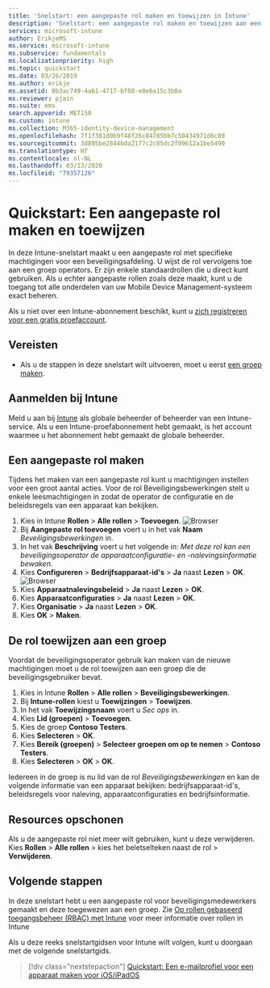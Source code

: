 ```yaml
---
title: 'Snelstart: een aangepaste rol maken en toewijzen in Intune'
description: 'Snelstart: een aangepaste rol maken en toewijzen aan een externe apparaatbeheerder.'
services: microsoft-intune
author: ErikjeMS
ms.service: microsoft-intune
ms.subservice: fundamentals
ms.localizationpriority: high
ms.topic: quickstart
ms.date: 03/26/2019
ms.author: erikje
ms.assetid: 0b3ac749-4a61-4717-bf08-e0e6a15c3b0a
ms.reviewer: pjain
ms.suite: ems
search.appverid: MET150
ms.custom: intune
ms.collection: M365-identity-device-management
ms.openlocfilehash: 7f1f381d0b9f48f26c84785bb7c50434971d6c89
ms.sourcegitcommit: 3d895be2844bda2177c2c85dc2f09612a1be5490
ms.translationtype: HT
ms.contentlocale: nl-NL
ms.lasthandoff: 03/13/2020
ms.locfileid: "79357126"
---
```

# <a name="quickstart-create-and-assign-a-custom-role"></a>Quickstart: Een aangepaste rol maken en toewijzen

In deze Intune-snelstart maakt u een aangepaste rol met specifieke machtigingen voor een beveiligingsafdeling. U wijst de rol vervolgens toe aan een groep operators. Er zijn enkele standaardrollen die u direct kunt gebruiken. Als u echter aangepaste rollen zoals deze maakt, kunt u de toegang tot alle onderdelen van uw Mobile Device Management-systeem exact beheren.

Als u niet over een Intune-abonnement beschikt, kunt u [zich registreren voor een gratis proefaccount](free-trial-sign-up.md).

## <a name="prerequisites"></a>Vereisten

- Als u de stappen in deze snelstart wilt uitvoeren, moet u eerst [een groep maken](quickstart-create-group.md).

## <a name="sign-in-to-intune"></a>Aanmelden bij Intune

Meld u aan bij [Intune](https://aka.ms/intuneportal) als globale beheerder of beheerder van een Intune-service. Als u een Intune-proefabonnement hebt gemaakt, is het account waarmee u het abonnement hebt gemaakt de globale beheerder.

## <a name="create-a-custom-role"></a>Een aangepaste rol maken

Tijdens het maken van een aangepaste rol kunt u machtigingen instellen voor een groot aantal acties. Voor de rol Beveiligingsbewerkingen stelt u enkele leesmachtigingen in zodat de operator de configuratie en de beleidsregels van een apparaat kan bekijken.

1. Kies in Intune **Rollen** > **Alle rollen** > **Toevoegen**.
![Browser](./media/quickstart-create-custom-role/add-custom-role.png)
2. Bij **Aangepaste rol toevoegen** voert u in het vak **Naam** *Beveiligingsbewerkingen* in.
3. In het vak **Beschrijving** voert u het volgende in: *Met deze rol kan een beveiligingsoperator de apparaatconfiguratie- en -nalevingsinformatie bewaken.*
4. Kies **Configureren** > **Bedrijfsapparaat-id's** > **Ja** naast **Lezen** > **OK**.
![Browser](./media/quickstart-create-custom-role/corp-device-id-read.png)
5. Kies **Apparaatnalevingsbeleid** > **Ja** naast **Lezen** > **OK**.
6. Kies **Apparaatconfiguraties** > **Ja** naast **Lezen** > **OK**.
7. Kies **Organisatie** > **Ja** naast **Lezen** > **OK**.
8. Kies **OK** > **Maken**.

## <a name="assign-the-role-to-a-group"></a>De rol toewijzen aan een groep

Voordat de beveiligingsoperator gebruik kan maken van de nieuwe machtigingen moet u de rol toewijzen aan een groep die de beveiligingsgebruiker bevat.

1. Kies in Intune **Rollen** > **Alle rollen** > **Beveiligingsbewerkingen**.
2. Bij **Intune-rollen** kiest u **Toewijzingen** > **Toewijzen**.
3. In het vak **Toewijzingsnaam** voert u *Sec ops* in.
4. Kies **Lid (groepen)**  > **Toevoegen**.
5. Kies de groep **Contoso Testers**.
6. Kies **Selecteren** > **OK**.
7. Kies **Bereik (groepen)**  > **Selecteer groepen om op te nemen** > **Contoso Testers**.
8. Kies **Selecteren** > **OK** > **OK**.

Iedereen in de groep is nu lid van de rol *Beveiligingsbewerkingen* en kan de volgende informatie van een apparaat bekijken: bedrijfsapparaat-id's, beleidsregels voor naleving, apparaatconfiguraties en bedrijfsinformatie.

## <a name="clean-up-resources"></a>Resources opschonen

Als u de aangepaste rol niet meer wilt gebruiken, kunt u deze verwijderen. Kies **Rollen** > **Alle rollen** > kies het beletselteken naast de rol > **Verwijderen**.

## <a name="next-steps"></a>Volgende stappen

In deze snelstart hebt u een aangepaste rol voor beveiligingsmedewerkers gemaakt en deze toegewezen aan een groep. Zie [Op rollen gebaseerd toegangsbeheer (RBAC) met Intune](role-based-access-control.md) voor meer informatie over rollen in Intune

Als u deze reeks snelstartgidsen voor Intune wilt volgen, kunt u doorgaan met de volgende snelstartgids.

> [!div class="nextstepaction"]
> [Quickstart: Een e-mailprofiel voor een apparaat maken voor iOS/iPadOS](../configuration/quickstart-email-profile.md)
